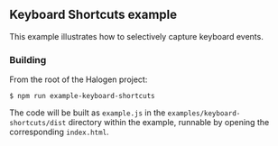 ## Keyboard Shortcuts example

This example illustrates how to selectively capture keyboard events.

### Building

From the root of the Halogen project:

```
$ npm run example-keyboard-shortcuts
```

The code will be built as `example.js` in the
`examples/keyboard-shortcuts/dist` directory within the example, runnable by
opening the corresponding `index.html`.
